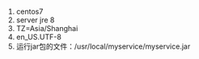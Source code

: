 1. centos7
2. server jre 8
3. TZ=Asia/Shanghai
4. en_US.UTF-8
5. 运行jar包的文件：/usr/local/myservice/myservice.jar
